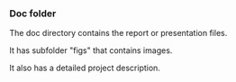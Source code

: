 ### Doc folder

The doc directory contains the report or presentation files.

It has subfolder "figs" that contains images.

It also has a detailed project description.
